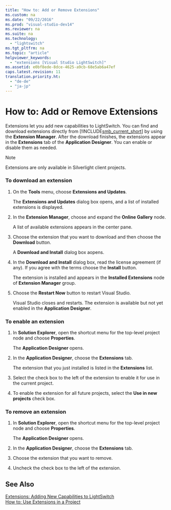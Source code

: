 ```yaml
---
title: "How to: Add or Remove Extensions"
ms.custom: na
ms.date: "09/22/2016"
ms.prod: "visual-studio-dev14"
ms.reviewer: na
ms.suite: na
ms.technology: 
  - "lightswitch"
ms.tgt_pltfrm: na
ms.topic: "article"
helpviewer_keywords: 
  - "extensions [Visual Studio LightSwitch]"
ms.assetid: e0bf8ede-8dce-4625-a9cb-68e5ab6a47ef
caps.latest.revision: 11
translation.priority.ht: 
  - "de-de"
  - "ja-jp"
---
```

# How to: Add or Remove Extensions
Extensions let you add new capabilities to LightSwitch. You can find and download extensions directly from [!INCLUDE[smb_current_short](../VS_csharp/includes/smb_current_short_md.md)] by using the **Extension Manager**. After the download finishes, the extensions appear in the **Extensions** tab of the **Application Designer**. You can enable or disable them as needed.  
  
> [!NOTE]
>  Extensions are only available in Silverlight client projects.  
  
### To download an extension  
  
1.  On the **Tools** menu, choose **Extensions and Updates**.  
  
     The **Extensions and Updates** dialog box opens, and a list of installed extensions is displayed.  
  
2.  In the **Extension Manager**, choose and expand the **Online Gallery** node.  
  
     A list of available extensions appears in the center pane.  
  
3.  Choose the extension that you want to download and then choose the **Download** button.  
  
     A **Download and Install** dialog box aopens.  
  
4.  In the **Download and Install** dialog box, read the license agreement (if any). If you agree with the terms choose the **Install** button.  
  
     The extension is installed and appears in the **Installed Extensions** node of **Extension Manager** group.  
  
5.  Choose the **Restart Now** button to restart Visual Studio.  
  
     Visual Studio closes and restarts. The extension is available but not yet enabled in the **Application Designer**.  
  
### To enable an extension  
  
1.  In **Solution Explorer**, open the shortcut menu for the top-level project node and choose **Properties**.  
  
     The **Application Designer** opens.  
  
2.  In the **Application Designer**, choose the **Extensions** tab.  
  
     The extension that you just installed is listed in the **Extensions** list.  
  
3.  Select the check box to the left of the extension to enable it for use in the current project.  
  
4.  To enable the extension for all future projects, select the **Use in new projects** check box.  
  
### To remove an extension  
  
1.  In **Solution Explorer**, open the shortcut menu for the top-level project node and choose **Properties**.  
  
     The **Application Designer** opens.  
  
2.  In the **Application Designer**, choose the **Extensions** tab.  
  
3.  Choose the extension that you want to remove.  
  
4.  Uncheck the check box to the left of the extension.  
  
## See Also  
 [Extensions: Adding New Capabilities to LightSwitch](../VS_csharp/extensions--adding-new-capabilities-to-lightswitch.md)   
 [How to: Use Extensions in a Project](../VS_csharp/how-to--use-extensions-in-a-lightswitch-project.md)